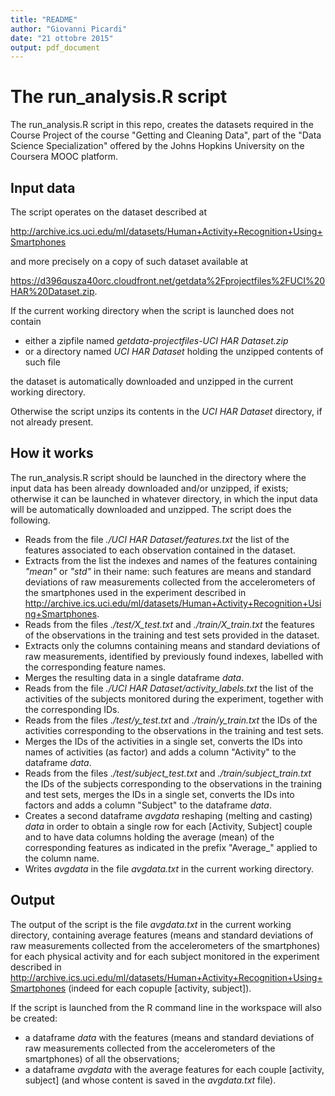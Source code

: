 ```yaml
---
title: "README"
author: "Giovanni Picardi"
date: "21 ottobre 2015"
output: pdf_document
---
```


# The run_analysis.R script
The run_analysis.R script in this repo, creates the datasets required in the Course Project of the course "Getting and Cleaning Data", part of the "Data Science Specialization" offered by the Johns Hopkins University on the Coursera MOOC platform.

## Input data

The script operates on the dataset described at  

<http://archive.ics.uci.edu/ml/datasets/Human+Activity+Recognition+Using+Smartphones>  

and more precisely on a copy of such dataset available at  

<https://d396qusza40orc.cloudfront.net/getdata%2Fprojectfiles%2FUCI%20HAR%20Dataset.zip>.

If the current working directory when the script is launched does not contain

* either a zipfile named _getdata-projectfiles-UCI HAR Dataset.zip_
* or a directory named _UCI HAR Dataset_ holding the unzipped contents of such file

the dataset is automatically downloaded and unzipped in the current working directory.

Otherwise the script unzips its contents in the _UCI HAR Dataset_ directory, if not already present.

## How it works

The run_analysis.R script should be launched in the directory where the input data has been already downloaded and/or unzipped, if exists; otherwise it can be launched in whatever directory, in which the input data will be automatically downloaded and unzipped.
The script does the following.

* Reads from the file _./UCI HAR Dataset/features.txt_ the list of the features associated to each observation contained in the dataset.
* Extracts from the list the indexes and names of the features containing _"mean"_ or _"std"_ in their name: such features are means and standard deviations of raw measurements collected from the accelerometers of the smartphones used in the experiment described in <http://archive.ics.uci.edu/ml/datasets/Human+Activity+Recognition+Using+Smartphones>.
* Reads from the files *./test/X_test.txt* and *./train/X_train.txt* the features of the observations in the training and test sets provided in the dataset.
* Extracts only the columns containing means and standard deviations of raw measurements, identified by previously found indexes, labelled with the corresponding feature names.
* Merges the resulting data in a single dataframe _data_.
* Reads from the file *./UCI HAR Dataset/activity_labels.txt* the list of the activities of the subjects monitored during the experiment, together with the corresponding IDs.
* Reads from the files *./test/y_test.txt* and *./train/y_train.txt* the IDs of the activities corresponding to the observations in the training and test sets.
* Merges the IDs of the activities in a single set, converts the IDs into names of activities (as factor) and adds a column "Activity" to the dataframe _data_.
* Reads from the files *./test/subject_test.txt* and *./train/subject_train.txt* the IDs of the subjects corresponding to the observations in the training and test sets, merges the IDs in a single set, converts the IDs into factors and adds a column "Subject" to the dataframe _data_.
* Creates a second dataframe _avgdata_ reshaping (melting and casting) _data_ in order to obtain a single row for each [Activity, Subject] couple and to have data columns holding the average (mean) of the corresponding features as indicated in the prefix "Average_" applied to the column name.
* Writes _avgdata_ in the file _avgdata.txt_ in the current working directory.

## Output

The output of the script is the file _avgdata.txt_ in the current working directory, containing average features (means and standard deviations of raw measurements collected from the accelerometers of the smartphones) for each physical activity and for each subject monitored in the experiment described in <http://archive.ics.uci.edu/ml/datasets/Human+Activity+Recognition+Using+Smartphones> (indeed for each copuple [activity, subject]).

If the script is launched from the R command line in the workspace will also be created:

* a dataframe _data_ with the features (means and standard deviations of raw measurements collected from the accelerometers of the smartphones) of all the observations;
* a dataframe _avgdata_ with the average features for each couple [activity, subject] (and whose content is saved in the _avgdata.txt_ file).